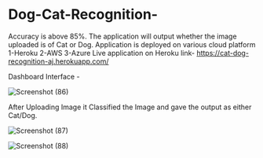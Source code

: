 # Dog-Cat-Recognition- 
Accuracy is above 85%.
The application will output whether the image uploaded is of Cat or Dog.
Application is deployed on various cloud platform
1-Heroku
2-AWS 
3-Azure
Live application on Heroku link- https://cat-dog-recognition-aj.herokuapp.com/


Dashboard Interface -

![Screenshot (86)](https://user-images.githubusercontent.com/90152799/178048515-71057665-9022-4862-9a55-3101dc9f3e05.png)


After Uploading Image it Classified the Image and gave the output as either Cat/Dog.



![Screenshot (87)](https://user-images.githubusercontent.com/90152799/178048637-93fe69e8-9c5d-4746-99ec-17ea1d792951.png)

![Screenshot (88)](https://user-images.githubusercontent.com/90152799/178048862-ec9ecb5f-4ad5-4159-966e-b3158a4e5983.png)

